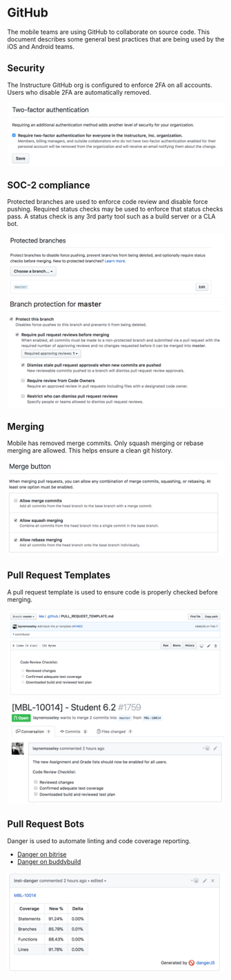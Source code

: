 # GitHub

The mobile teams are using GitHub to collaborate on source code. This document describes some general best practices that are being used by the iOS and Android teams.

## Security

The Instructure GitHub org is configured to enforce 2FA on all accounts. Users who disable 2FA are automatically removed.

![](./png/github.md/2fa_canvas.png)

## SOC-2 compliance

Protected branches are used to enforce code review and disable force pushing. Required status checks may be used to enforce that status checks pass. A status check is any 3rd party tool such as a build server or a CLA bot.

![](./png/github.md/protected_branches.png)
![](./png/github.md/branch_protection_details.png)

## Merging

Mobile has removed merge commits. Only squash merging or rebase merging are allowed. This helps ensure a clean git history.

![](./png/github.md/merge_options.png)

## Pull Request Templates

A pull request template is used to ensure code is properly checked before merging.

![](./png/github.md/pr_template_1.png)
![](./png/github.md/pr_template_2.png)

## Pull Request Bots

Danger is used to automate linting and code coverage reporting.

- [Danger on bitrise](https://blog.bitrise.io/danger-danger-uh-that-is-using-danger-with-bitrise)
- [Danger on buddybuild](https://www.buddybuild.com/blog/using-danger-ci-with-buddybuild)

![](./png/github.md/danger_js.png)
